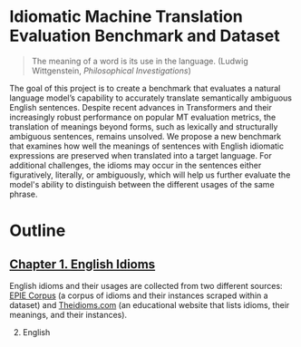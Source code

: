 # Idiomatic Machine Translation Evaluation Benchmark and Dataset

> The meaning of a word is its use in the language. (Ludwig Wittgenstein, _Philosophical Investigations_)

The goal of this project is to create a benchmark that evaluates a natural language model’s capability to accurately translate semantically ambiguous English sentences. Despite recent advances in Transformers and their increasingly robust performance on popular MT evaluation metrics, the translation of meanings beyond forms, such as lexically and structurally ambiguous sentences, remains unsolved. We propose a new benchmark that examines how well the meanings of sentences with English idiomatic expressions are preserved when translated into a target language. For additional challenges, the idioms may occur in the sentences either figuratively, literally, or ambiguously, which will help us further evaluate the model's ability to distinguish between the different usages of the same phrase.

# Outline

## [Chapter 1. English Idioms](/1_english_idioms/README.md)

English idioms and their usages are collected from two different sources: [EPIE Corpus](https://github.com/prateeksaxena2809/EPIE_Corpus) (a corpus of idioms and their instances scraped within a dataset) and [Theidioms.com](https://www.theidioms.com/list/) (an educational website that lists idioms, their meanings, and their instances). 

2. English 

